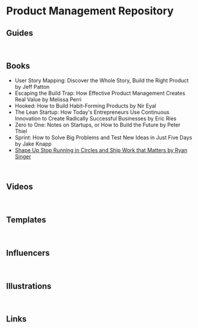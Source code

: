 # Product Management Repository

## Guides

<br>

## Books

- User Story Mapping: Discover the Whole Story, Build the Right Product by Jeff Patton
- Escaping the Build Trap: How Effective Product Management Creates Real Value by Melissa Perri
- Hooked: How to Build Habit-Forming Products by Nir Eyal
- The Lean Startup: How Today's Entrepreneurs Use Continuous Innovation to Create Radically Successful Businesses by Eric Ries
- Zero to One: Notes on Startups, or How to Build the Future by Peter Thiel
- Sprint: How to Solve Big Problems and Test New Ideas in Just Five Days by Jake Knapp
- [Shape Up Stop Running in Circles and Ship Work that Matters by Ryan Singer](https://basecamp.com/shapeup)

<br>

## Videos

<br>

## Templates

<br>

## Influencers

<br>

## Illustrations

<br>

## Links
